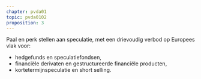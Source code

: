 ```yaml
---
chapter: pvda01
topic: pvda0102
proposition: 3
---
```

Paal en perk stellen aan speculatie, met een drievoudig verbod op Europees vlak voor:
* hedgefunds en speculatiefondsen,
* financiële derivaten en gestructureerde financiële producten,
* kortetermijnspeculatie en short selling.
